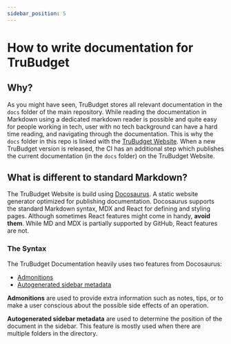 ```yaml
---
sidebar_position: 5
---
```


# How to write documentation for TruBudget

## Why?

As you might have seen, TruBudget stores all relevant documentation in the `docs` folder of the main repository.
While reading the documentation in Markdown using a dedicated markdown reader is possible and quite easy for people working in tech, user with no tech background can have a hard time reading, and navigating through the documentation. This is why the `docs` folder in this repo is linked with the [TruBudget Website](https://openkfw.github.io/trubudget-website/).
When a new TruBudget version is released, the CI has an additional step which publishes the current documentation (in the `docs` folder) on the TruBudget Website.

## What is different to standard Markdown?

The TruBudget Website is build using [Docosaurus](https://docusaurus.io/). A static website generator optimized for publishing documentation. Docosaurus supports the standard Markdown syntax, MDX and React for defining and styling pages. Although sometimes React features might come in handy, **avoid them**. While MD and MDX is partially supported by GitHub, React features are not.

### The Syntax

The TruBudget Documentation heavily uses two features from Docosaurus:

- [Admonitions](https://docusaurus.io/docs/2.0.0-beta.3/markdown-features/admonitions)
- [Autogenerated sidebar metadata](https://docusaurus.io/docs/sidebar#autogenerated-sidebar-metadatas)

**Admonitions** are used to provide extra information such as notes, tips, or to make a user conscious about the possible side effects of an operation.

**Autogenerated sidebar metadata** are used to determine the position of the document in the sidebar. This feature is mostly used when there are multiple folders in the directory.
